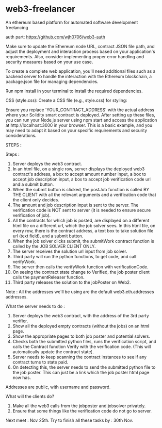 # web3-freelancer
An ethereum based platform for automated software development freelancing

auth part: https://github.com/wjh0706/web3-auth


Make sure to update the Ethereum node URL, contract JSON file path, and adjust the deployment and interaction process based on your application's requirements. 
Also, consider implementing proper error handling and security measures based on your use case.

To create a complete web application, you'll need additional files such as a backend server to handle the interaction with the Ethereum blockchain, 
a package.json file for managing dependencies.

Run npm install in your terminal to install the required dependencies.

CSS (style.css):
Create a CSS file (e.g., style.css) for styling:

Ensure you replace 'YOUR_CONTRACT_ADDRESS' with the actual address where your Solidity smart contract is deployed. After setting up these files, you can run your Node.js server using npm start and access the application at http://localhost:3000 in your browser. This is a basic example, and you may need to adapt it based on your specific requirements and security considerations.


STEPS : 

Steps :
1. Server deploys the web3 contract. 
2. In an html file, on a single row, server displays the deployed web3 contract's address, a box to accept amount number input, a box to accept job description input, a box to accept job verification code url and a submit button.
3. When the submit button is clicked, the postJob function is called BY THE CLIENT with all the relevant arguments and a verification code that the client only decides.
4. The amount and job description input is sent to the server. The verification code is NOT sent to server (it is needed to ensure secure verification of job).
5. All the contracts for which job is posted, are displayed on a different html file on a different url, which the job solver sees. In this html file, on every row, there is the contract address, a text box to take solution file url (text field), and a submit button.
6. When the job solver clicks submit, the submitWork contract function is called by the JOB SOLVER CLIENT ONLY.
7. The server receives the solution url input from job solver. 
8. Third party will run the python functions, to get code, and call verifyWork.
8. The server then calls the verifyWork function with verificationCode.
9. On seeing the contract state change to Verified, the job poster client calls the paymentReleaser function.
10. Third party releases the solution to the jobPoster on Web2.

Note : All the addresses we'll be using are the default web3.eth.addresses addresses.

What the server needs to do :

1. Server deploys the web3 contract, with the address of the 3rd party verifier. 
2. Show all the deployed empty contracts (without the jobs) on an html page. 
3. Show the appropriate pages to both job poster and potential solvers.
4. Checks both the submitted python files, runs the verification script, and calls the Contract function Verify with the verification code. (This will automatically update the contract state).
5. Server needs to keep scanning the contract instances to see if any contract turns to state paid. 
6. On detecting this, the server needs to send the submitted python file to the job poster. This can just be a link which the job poster html page now has.

Addresses are public, with username and password.

What will the clients do?

1. Make all the web3 calls from the jobposter and jobsolver privately.
2. Ensure that some things like the verification code do not go to server.

Next meet : Nov 25th.
Try to finish all these tasks by : 30th Nov.
